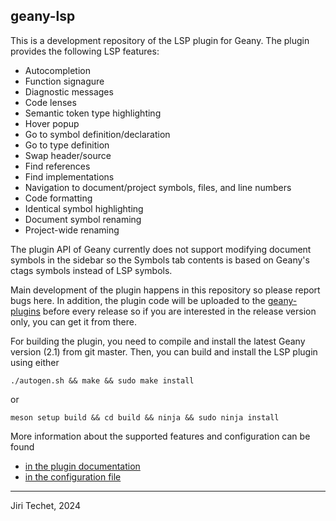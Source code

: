 geany-lsp
---------

This is a development repository of the LSP plugin for Geany. The plugin
provides the following LSP features:

* Autocompletion
* Function signagure
* Diagnostic messages
* Code lenses
* Semantic token type highlighting
* Hover popup
* Go to symbol definition/declaration
* Go to type definition
* Swap header/source
* Find references
* Find implementations
* Navigation to document/project symbols, files, and line numbers
* Code formatting
* Identical symbol highlighting
* Document symbol renaming
* Project-wide renaming

The plugin API of Geany currently does not support modifying document symbols
in the sidebar so the Symbols tab contents is based on Geany's ctags
symbols instead of LSP symbols.

Main development of the plugin happens in this repository so please report
bugs here. In addition, the plugin code will be uploaded to the
[geany-plugins](https://github.com/geany/geany-plugins) before every release
so if you are interested in the release version only, you can get it from
there.

For building the plugin, you need to compile and install the latest Geany
version (2.1) from git master. Then, you can build and install the LSP plugin
using either
```
./autogen.sh && make && sudo make install
```
or
```
meson setup build && cd build && ninja && sudo ninja install
```

More information about the supported features and configuration can be found
* [in the plugin documentation](https://github.com/techee/geany-lsp/tree/master/lsp/README)
* [in the configuration file](https://github.com/techee/geany-lsp/blob/master/lsp/data/lsp.conf)

---

Jiri Techet, 2024
